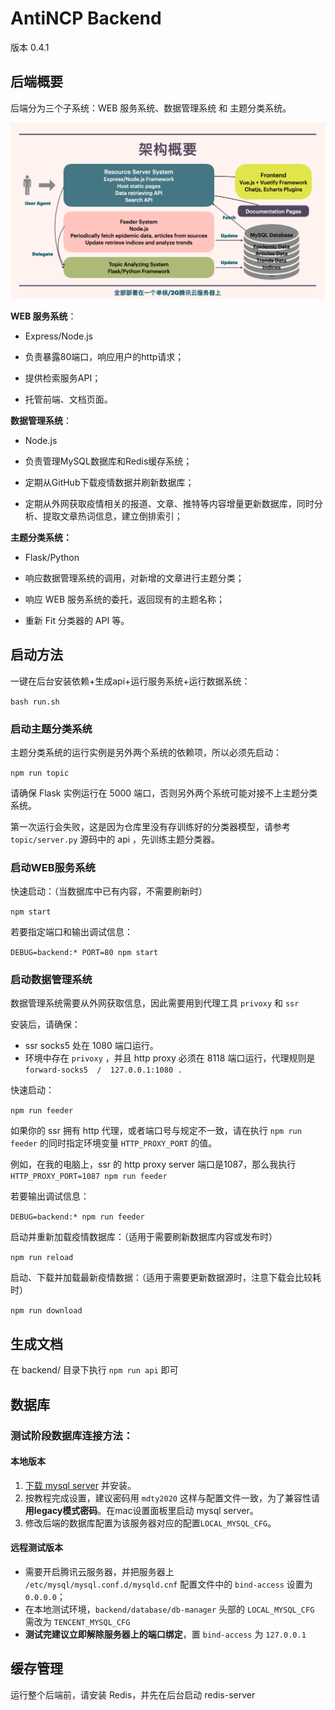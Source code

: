 # AntiNCP Backend

版本 0.4.1

## 后端概要

后端分为三个子系统：WEB 服务系统、数据管理系统 和 主题分类系统。

![1261591169145_.pic_hd](./assets/1261591169145_.pic_hd.jpg)

**WEB 服务系统**：

- Express/Node.js

- 负责暴露80端口，响应用户的http请求；
- 提供检索服务API；
- 托管前端、文档页面。

**数据管理系统**：

- Node.js

- 负责管理MySQL数据库和Redis缓存系统；
- 定期从GitHub下载疫情数据并刷新数据库；
- 定期从外网获取疫情相关的报道、文章、推特等内容增量更新数据库，同时分析、提取文章热词信息，建立倒排索引；

**主题分类系统：**

- Flask/Python

- 响应数据管理系统的调用，对新增的文章进行主题分类；
- 响应 WEB 服务系统的委托，返回现有的主题名称；
- 重新 Fit 分类器的 API 等。


## 启动方法

一键在后台安装依赖+生成api+运行服务系统+运行数据系统：

`bash run.sh`

### 启动主题分类系统

主题分类系统的运行实例是另外两个系统的依赖项，所以必须先启动：

`npm run topic`

请确保 Flask 实例运行在 5000 端口，否则另外两个系统可能对接不上主题分类系统。

第一次运行会失败，这是因为仓库里没有存训练好的分类器模型，请参考 `topic/server.py` 源码中的 api ，先训练主题分类器。

### 启动WEB服务系统

快速启动：（当数据库中已有内容，不需要刷新时）

`npm start`

若要指定端口和输出调试信息：

`DEBUG=backend:* PORT=80 npm start`

### 启动数据管理系统

数据管理系统需要从外网获取信息，因此需要用到代理工具 `privoxy` 和 `ssr`

安装后，请确保：
- ssr socks5 处在 1080 端口运行。
- 环境中存在 `privoxy` ，并且 http proxy 必须在 8118 端口运行，代理规则是 `forward-socks5  /  127.0.0.1:1080 .`

快速启动：

`npm run feeder`

如果你的 ssr 拥有 http 代理，或者端口号与规定不一致，请在执行 `npm run feeder` 的同时指定环境变量 `HTTP_PROXY_PORT` 的值。

例如，在我的电脑上，ssr 的 http proxy server 端口是1087，那么我执行 `HTTP_PROXY_PORT=1087 npm run feeder`

若要输出调试信息：

`DEBUG=backend:* npm run feeder`

启动并重新加载疫情数据库：（适用于需要刷新数据库内容或发布时）

`npm run reload` 

启动、下载并加载最新疫情数据：（适用于需要更新数据源时，注意下载会比较耗时）

`npm run download`

## 生成文档

在 backend/ 目录下执行 `npm run api` 即可

## 数据库

### 测试阶段数据库连接方法：

#### 本地版本

1. [下载 mysql server](https://dev.mysql.com/downloads/file/?id=492745) 并安装。
2. 按教程完成设置，建议密码用 `mdty2020` 这样与配置文件一致，为了兼容性请**用legacy模式密码**。在mac设置面板里启动 mysql server。
3. 修改后端的数据库配置为该服务器对应的配置`LOCAL_MYSQL_CFG`。

#### 远程测试版本

- 需要开启腾讯云服务器，并把服务器上 `/etc/mysql/mysql.conf.d/mysqld.cnf` 配置文件中的 `bind-access` 设置为 `0.0.0.0`；
- 在本地测试环境，`backend/database/db-manager` 头部的 `LOCAL_MYSQL_CFG` 需改为 `TENCENT_MYSQL_CFG`
- **测试完建议立即解除服务器上的端口绑定**，置 `bind-access` 为 `127.0.0.1`

## 缓存管理

运行整个后端前，请安装 Redis，并先在后台启动 redis-server

